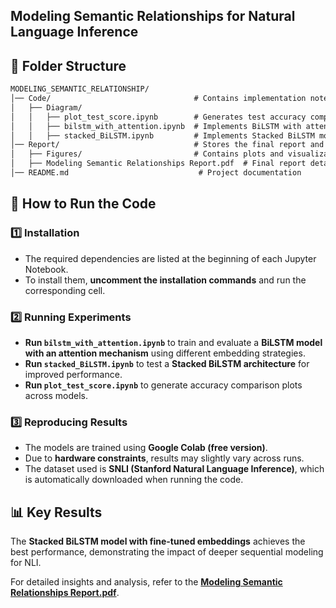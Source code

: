 ## Modeling Semantic Relationships for Natural Language Inference

## 📁 Folder Structure

```markdown
MODELING_SEMANTIC_RELATIONSHIP/
│── Code/                                # Contains implementation notebooks
│   ├── Diagram/                         
│   │   ├── plot_test_score.ipynb        # Generates test accuracy comparison plots
│   │   ├── bilstm_with_attention.ipynb  # Implements BiLSTM with attention mechanism
│   │   ├── stacked_BiLSTM.ipynb         # Implements Stacked BiLSTM model
│── Report/                              # Stores the final report and figures
│   ├── Figures/                         # Contains plots and visualizations used in the report
│   ├── Modeling Semantic Relationships Report.pdf  # Final report detailing methodology & results
│── README.md                             # Project documentation
```


## 🚀 How to Run the Code

### **1️⃣ Installation**
- The required dependencies are listed at the beginning of each Jupyter Notebook.
- To install them, **uncomment the installation commands** and run the corresponding cell.

### **2️⃣ Running Experiments**
- **Run `bilstm_with_attention.ipynb`** to train and evaluate a **BiLSTM model with an attention mechanism** using different embedding strategies.
- **Run `stacked_BiLSTM.ipynb`** to test a **Stacked BiLSTM architecture** for improved performance.
- **Run `plot_test_score.ipynb`** to generate accuracy comparison plots across models.

### **3️⃣ Reproducing Results**
- The models are trained using **Google Colab (free version)**.
- Due to **hardware constraints**, results may slightly vary across runs.
- The dataset used is **SNLI (Stanford Natural Language Inference)**, which is automatically downloaded when running the code.

## 📊 Key Results
The **Stacked BiLSTM model with fine-tuned embeddings** achieves the best performance, demonstrating the impact of deeper sequential modeling for NLI.

For detailed insights and analysis, refer to the **[Modeling Semantic Relationships Report.pdf](Report/Modeling%20Semantic%20Relationships%20Report.pdf)**.



